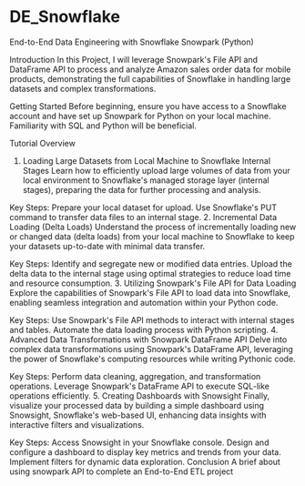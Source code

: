 # DE_Snowflake
End-to-End Data Engineering with Snowflake Snowpark (Python)

Introduction
In this Project, I will leverage Snowpark's File API and DataFrame API to process and analyze Amazon sales order data for mobile products, demonstrating the full capabilities of Snowflake in handling large datasets and complex transformations.

Getting Started
Before beginning, ensure you have access to a Snowflake account and have set up Snowpark for Python on your local machine. Familiarity with SQL and Python will be beneficial.

Tutorial Overview
1. Loading Large Datasets from Local Machine to Snowflake Internal Stages
Learn how to efficiently upload large volumes of data from your local environment to Snowflake's managed storage layer (internal stages), preparing the data for further processing and analysis.

Key Steps:
Prepare your local dataset for upload.
Use Snowflake's PUT command to transfer data files to an internal stage.
2. Incremental Data Loading (Delta Loads)
Understand the process of incrementally loading new or changed data (delta loads) from your local machine to Snowflake to keep your datasets up-to-date with minimal data transfer.

Key Steps:
Identify and segregate new or modified data entries.
Upload the delta data to the internal stage using optimal strategies to reduce load time and resource consumption.
3. Utilizing Snowpark's File API for Data Loading
Explore the capabilities of Snowpark's File API to load data into Snowflake, enabling seamless integration and automation within your Python code.

Key Steps:
Use Snowpark's File API methods to interact with internal stages and tables.
Automate the data loading process with Python scripting.
4. Advanced Data Transformations with Snowpark DataFrame API
Delve into complex data transformations using Snowpark's DataFrame API, leveraging the power of Snowflake's computing resources while writing Pythonic code.

Key Steps:
Perform data cleaning, aggregation, and transformation operations.
Leverage Snowpark's DataFrame API to execute SQL-like operations efficiently.
5. Creating Dashboards with Snowsight
Finally, visualize your processed data by building a simple dashboard using Snowsight, Snowflake's web-based UI, enhancing data insights with interactive filters and visualizations.

Key Steps:
Access Snowsight in your Snowflake console.
Design and configure a dashboard to display key metrics and trends from your data.
Implement filters for dynamic data exploration.
Conclusion
A brief about using snowpark API to complete an End-to-End ETL project